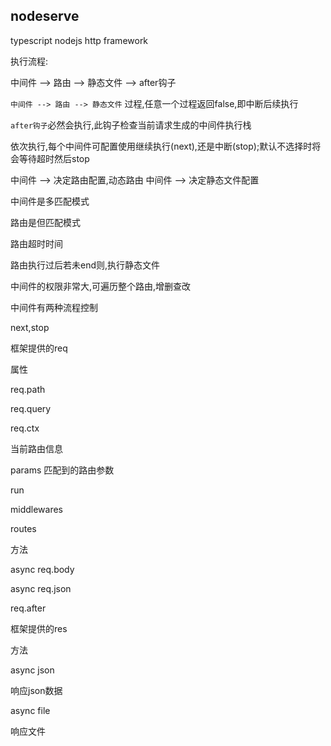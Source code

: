## nodeserve

typescript nodejs http framework

执行流程:


中间件 --> 路由 --> 静态文件 --> after钩子

`中间件 --> 路由 --> 静态文件` 过程,任意一个过程返回false,即中断后续执行

`after钩子`必然会执行,此钩子检查当前请求生成的中间件执行栈

依次执行,每个中间件可配置使用继续执行(next),还是中断(stop);默认不选择时将会等待超时然后stop





中间件 --> 决定路由配置,动态路由
中间件 --> 决定静态文件配置


中间件是多匹配模式

路由是但匹配模式

路由超时时间

路由执行过后若未end则,执行静态文件

中间件的权限非常大,可遍历整个路由,增删查改



中间件有两种流程控制

next,stop



框架提供的req

属性

req.path

req.query

req.ctx

当前路由信息

params 匹配到的路由参数

run

middlewares

routes



方法

async req.body

async req.json

req.after



框架提供的res


方法

async json

响应json数据

async file

响应文件

